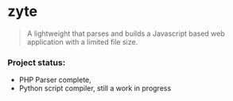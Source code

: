 # zyte
> A lightweight that parses and builds a Javascript based web application with a limited file size. 

### Project status:
- PHP Parser complete, 
- Python script compiler, still a work in progress



